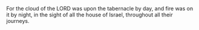 For the cloud of the LORD was upon the tabernacle by day, and fire was on it by night, in the sight of all the house of Israel, throughout all their journeys.
